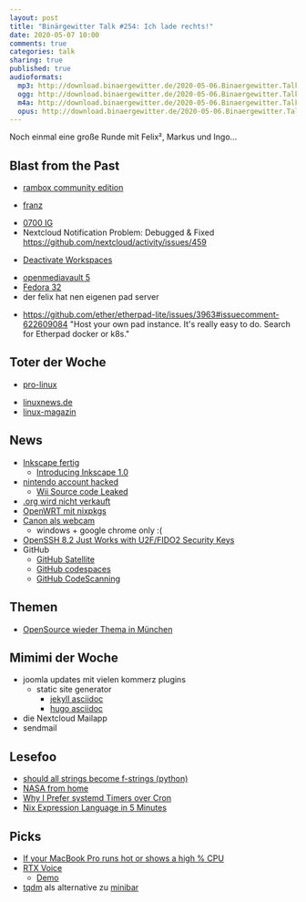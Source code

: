 ```yaml
---
layout: post
title: "Binärgewitter Talk #254: Ich lade rechts!"
date: 2020-05-07 10:00
comments: true
categories: talk
sharing: true
published: true
audioformats:
  mp3: http://download.binaergewitter.de/2020-05-06.Binaergewitter.Talk.254.mp3
  ogg: http://download.binaergewitter.de/2020-05-06.Binaergewitter.Talk.254.ogg
  m4a: http://download.binaergewitter.de/2020-05-06.Binaergewitter.Talk.254.m4a
  opus: http://download.binaergewitter.de/2020-05-06.Binaergewitter.Talk.254.mp3
---
```

Noch einmal eine große Runde mit Felix², Markus und Ingo...

## Blast from the Past

- [rambox community edition]( https://rambox.pro/#ce )
 * [franz]( https://www.meetfranz.com/de/ )
- [0700 IG]( https://www.ig0700.de/ )
- Nextcloud Notification Problem: Debugged & Fixed https://github.com/nextcloud/activity/issues/459
 * [Deactivate Workspaces](https://help.nextcloud.com/t/i-want-to-hide-the-add-notes-field-at-the-top-of-the-file-list-on-nc18/68574/8)
- [openmediavault 5](https://www.openmediavault.org/?p=2685)
- [Fedora 32](https://fedoramagazine.org/announcing-fedora-32/)
- der felix hat nen eigenen pad server
 * https://github.com/ether/etherpad-lite/issues/3963#issuecomment-622609084 "Host your own pad instance. It's really easy to do. Search for Etherpad docker or k8s."


## Toter der Woche

- [pro-linux](www.pro-linux.de)
 * [linuxnews.de]( https://linuxnews.de )
 * [linux-magazin](https://www.linux-magazin.de/)

 

## News

- [Inkscape fertig](https://www.heise.de/newsticker/meldung/Inkscape-1-0-Anpassbarer-moderner-und-fuer-macOS-4714628.html)
  * [Introducing Inkscape 1.0](https://inkscape.org/news/2020/05/04/introducing-inkscape-10/)
- [nintendo account hacked](https://edition.cnn.com/2020/04/24/tech/nintendo-accounts-hacked/index.html)
  - [Wii Source code Leaked]( https://www.resetera.com/threads/the-nintendo-leak-saga-continues-biggest-nintendo-leak-in-history-full-source-code-design-files-for-wii-released-online.196683/ )
- [.org wird nicht verkauft](https://www.icann.org/news/blog/icann-board-withholds-consent-for-a-change-of-control-of-the-public-interest-registry-pir)
- [OpenWRT mit nixpkgs]( https://github.com/telent/nixwrt/commit/c3e0bc3dec168ab895c67973a8d40ed9904c2b83 )
- [Canon als webcam](https://www.golem.de/news/softwareupdate-canon-baut-seine-kameras-zu-webcams-um-2004-148192.html)
  * windows + google chrome only :(
- [OpenSSH 8.2 Just Works with U2F/FIDO2 Security Keys](https://buttondown.email/cryptography-dispatches/archive/cryptography-dispatches-openssh-82-just-works/ )
- GitHub
  * [GitHub Satellite](https://githubsatellite.com/)
  * [GitHub codespaces](https://github.com/features/codespaces)
  * [GitHub CodeScanning](https://github.com/features/security/advanced-security/signup)



## Themen

- [OpenSource wieder Thema in München]( https://fsfe.org/news/2020/news-20200506-01.de.html )



## Mimimi der Woche

- joomla updates mit vielen kommerz plugins
  * static site generator
    - [jekyll asciidoc](https://github.com/asciidoctor/jekyll-asciidoc)
    - [hugo asciidoc](https://gohugo.io/content-management/formats/)
- die Nextcloud Mailapp
- sendmail

## Lesefoo

- [should all strings become f-strings (python)]( http://pyfound.blogspot.com/2020/04/all-strings-become-f-strings-python.html )
- [NASA from home](https://www.theverge.com/2020/4/20/21222372/nasa-telework-curiosity-rover-osiris-rex-asteroid-mission-satellites-remote)
- [Why I Prefer systemd Timers over Cron]( https://trstringer.com/systemd-timer-vs-cronjob/ )
- [Nix Expression Language in 5 Minutes]( https://www.youtube.com/watch?v=X2GJv0vrLo0 )


## Picks

- [If your MacBook Pro runs hot or shows a high % CPU](https://apple.stackexchange.com/questions/363337/how-to-find-cause-of-high-kernel-task-cpu-usage/363933)
- [RTX Voice](https://www.nvidia.com/en-us/geforce/guides/nvidia-rtx-voice-setup-guide/)
  * [Demo](https://twitter.com/theGunrun/status/1252789873699745792)
- [tqdm]( https://github.com/tqdm/tqdm ) als alternative zu [minibar]( https://pypi.org/project/minibar/ )

